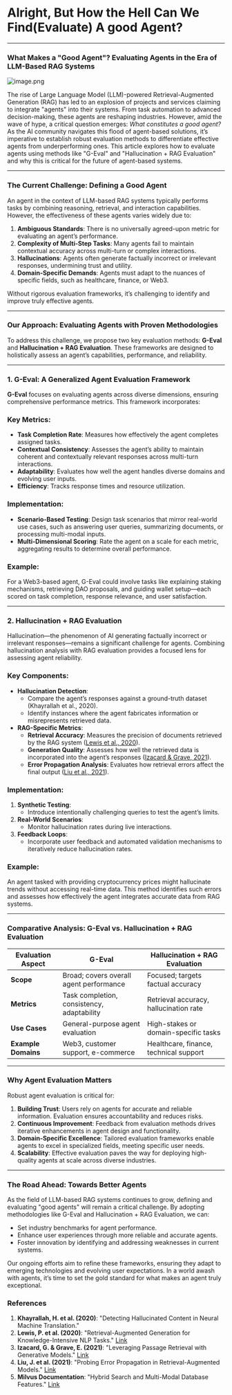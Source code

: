 # Alright, But How the Hell Can We Find(Evaluate) A good Agent?

---

### What Makes a "Good Agent"? Evaluating Agents in the Era of LLM-Based RAG Systems

![image.png](/img/docs/users/our-insight/how-to-find-good-agent/1-img.png)

The rise of Large Language Model (LLM)-powered Retrieval-Augmented Generation (RAG) has led to an explosion of projects and services claiming to integrate "agents" into their systems. From task automation to advanced decision-making, these agents are reshaping industries. However, amid the wave of hype, a critical question emerges: *What constitutes a good agent?* As the AI community navigates this flood of agent-based solutions, it’s imperative to establish robust evaluation methods to differentiate effective agents from underperforming ones. This article explores how to evaluate agents using methods like "G-Eval" and "Hallucination + RAG Evaluation" and why this is critical for the future of agent-based systems.

---

### The Current Challenge: Defining a Good Agent

An agent in the context of LLM-based RAG systems typically performs tasks by combining reasoning, retrieval, and interaction capabilities. However, the effectiveness of these agents varies widely due to:

1. **Ambiguous Standards**: There is no universally agreed-upon metric for evaluating an agent’s performance.
2. **Complexity of Multi-Step Tasks**: Many agents fail to maintain contextual accuracy across multi-turn or complex interactions.
3. **Hallucinations**: Agents often generate factually incorrect or irrelevant responses, undermining trust and utility.
4. **Domain-Specific Demands**: Agents must adapt to the nuances of specific fields, such as healthcare, finance, or Web3.

Without rigorous evaluation frameworks, it’s challenging to identify and improve truly effective agents.

---

### Our Approach: Evaluating Agents with Proven Methodologies

To address this challenge, we propose two key evaluation methods: **G-Eval** and **Hallucination + RAG Evaluation**. These frameworks are designed to holistically assess an agent’s capabilities, performance, and reliability.

---

### 1. **G-Eval: A Generalized Agent Evaluation Framework**

**G-Eval** focuses on evaluating agents across diverse dimensions, ensuring comprehensive performance metrics. This framework incorporates:

### Key Metrics:

- **Task Completion Rate**: Measures how effectively the agent completes assigned tasks.
- **Contextual Consistency**: Assesses the agent’s ability to maintain coherent and contextually relevant responses across multi-turn interactions.
- **Adaptability**: Evaluates how well the agent handles diverse domains and evolving user inputs.
- **Efficiency**: Tracks response times and resource utilization.

### Implementation:

- **Scenario-Based Testing**: Design task scenarios that mirror real-world use cases, such as answering user queries, summarizing documents, or processing multi-modal inputs.
- **Multi-Dimensional Scoring**: Rate the agent on a scale for each metric, aggregating results to determine overall performance.

### Example:

For a Web3-based agent, G-Eval could involve tasks like explaining staking mechanisms, retrieving DAO proposals, and guiding wallet setup—each scored on task completion, response relevance, and user satisfaction.

---

### 2. **Hallucination + RAG Evaluation**

Hallucination—the phenomenon of AI generating factually incorrect or irrelevant responses—remains a significant challenge for agents. Combining hallucination analysis with RAG evaluation provides a focused lens for assessing agent reliability.

### Key Components:

- **Hallucination Detection**:
    - Compare the agent’s responses against a ground-truth dataset (Khayrallah et al., 2020).
    - Identify instances where the agent fabricates information or misrepresents retrieved data.
- **RAG-Specific Metrics**:
    - **Retrieval Accuracy**: Measures the precision of documents retrieved by the RAG system ([Lewis et al., 2020](https://arxiv.org/abs/2005.11401)).
    - **Generation Quality**: Assesses how well the retrieved data is incorporated into the agent’s responses ([Izacard & Grave, 2021](https://arxiv.org/abs/2112.09332)).
    - **Error Propagation Analysis**: Evaluates how retrieval errors affect the final output ([Liu et al., 2021](https://arxiv.org/abs/2110.08118)).

### Implementation:

1. **Synthetic Testing**:
    - Introduce intentionally challenging queries to test the agent’s limits.
2. **Real-World Scenarios**:
    - Monitor hallucination rates during live interactions.
3. **Feedback Loops**:
    - Incorporate user feedback and automated validation mechanisms to iteratively reduce hallucination rates.

### Example:

An agent tasked with providing cryptocurrency prices might hallucinate trends without accessing real-time data. This method identifies such errors and assesses how effectively the agent integrates accurate data from RAG systems.

---

### Comparative Analysis: G-Eval vs. Hallucination + RAG Evaluation

| **Evaluation Aspect** | **G-Eval** | **Hallucination + RAG Evaluation** |
| --- | --- | --- |
| **Scope** | Broad; covers overall agent performance | Focused; targets factual accuracy |
| **Metrics** | Task completion, consistency, adaptability | Retrieval accuracy, hallucination rate |
| **Use Cases** | General-purpose agent evaluation | High-stakes or domain-specific tasks |
| **Example Domains** | Web3, customer support, e-commerce | Healthcare, finance, technical support |

---

### Why Agent Evaluation Matters

Robust agent evaluation is critical for:

1. **Building Trust**: Users rely on agents for accurate and reliable information. Evaluation ensures accountability and reduces risks.
2. **Continuous Improvement**: Feedback from evaluation methods drives iterative enhancements in agent design and functionality.
3. **Domain-Specific Excellence**: Tailored evaluation frameworks enable agents to excel in specialized fields, meeting specific user needs.
4. **Scalability**: Effective evaluation paves the way for deploying high-quality agents at scale across diverse industries.

---

### The Road Ahead: Towards Better Agents

As the field of LLM-based RAG systems continues to grow, defining and evaluating "good agents" will remain a critical challenge. By adopting methodologies like G-Eval and Hallucination + RAG Evaluation, we can:

- Set industry benchmarks for agent performance.
- Enhance user experiences through more reliable and accurate agents.
- Foster innovation by identifying and addressing weaknesses in current systems.

Our ongoing efforts aim to refine these frameworks, ensuring they adapt to emerging technologies and evolving user expectations. In a world awash with agents, it’s time to set the gold standard for what makes an agent truly exceptional.

### References

1. **Khayrallah, H. et al. (2020)**: "Detecting Hallucinated Content in Neural Machine Translation."
2. **Lewis, P. et al. (2020)**: "Retrieval-Augmented Generation for Knowledge-Intensive NLP Tasks." [Link](https://arxiv.org/abs/2005.11401)
3. **Izacard, G. & Grave, E. (2021)**: "Leveraging Passage Retrieval with Generative Models." [Link](https://arxiv.org/abs/2112.09332)
4. **Liu, J. et al. (2021)**: "Probing Error Propagation in Retrieval-Augmented Models." [Link](https://arxiv.org/abs/2110.08118)
5. **Milvus Documentation**: "Hybrid Search and Multi-Modal Database Features." [Link](https://milvus.io/docs)